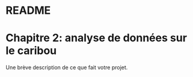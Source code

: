 README
================

# Chapitre 2: analyse de données sur le caribou

Une brève description de ce que fait votre projet.
